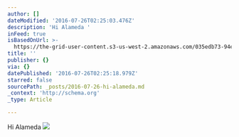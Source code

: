 ```yaml
---
author: []
dateModified: '2016-07-26T02:25:03.476Z'
description: 'Hi Alameda '
inFeed: true
isBasedOnUrl: >-
  https://the-grid-user-content.s3-us-west-2.amazonaws.com/035edb73-94e1-4d57-b1b3-5d658323ca5d.jpg
title: ''
publisher: {}
via: {}
datePublished: '2016-07-26T02:25:18.979Z'
starred: false
sourcePath: _posts/2016-07-26-hi-alameda.md
_context: 'http://schema.org'
_type: Article

---
```

Hi Alameda ![](https://imgflo.herokuapp.com/graph/vahj1ThiexotieMo/61e03be3fa0f578b95d68a85bdb426e1/croprotate.jpg?cropheight=5312&cropwidth=2988&degrees=-90&input=https://the-grid-user-content.s3-us-west-2.amazonaws.com/035edb73-94e1-4d57-b1b3-5d658323ca5d.jpg&x=0&y=0)